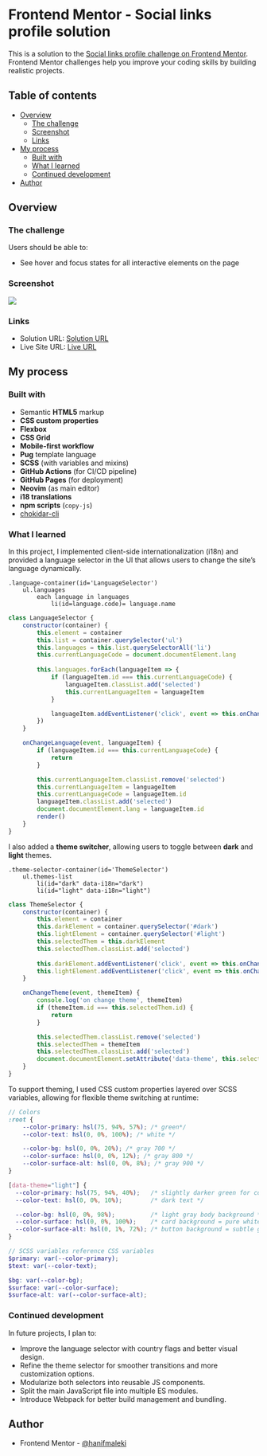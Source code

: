 # Frontend Mentor - Social links profile solution

This is a solution to the [Social links profile challenge on Frontend Mentor](https://www.frontendmentor.io/challenges/social-links-profile-UG32l9m6dQ). Frontend Mentor challenges help you improve your coding skills by building realistic projects. 

## Table of contents

- [Overview](#overview)
  - [The challenge](#the-challenge)
  - [Screenshot](#screenshot)
  - [Links](#links)
- [My process](#my-process)
  - [Built with](#built-with)
  - [What I learned](#what-i-learned)
  - [Continued development](#continued-development)
- [Author](#author)

## Overview

### The challenge

Users should be able to:

- See hover and focus states for all interactive elements on the page

### Screenshot

![](./Screenshot.png)

### Links

- Solution URL: [Solution URL](https://github.com/hanifmaleki/Social-Profile)
- Live Site URL: [Live URL](https://hanifmaleki.github.io/Social-Profile)

## My process

### Built with
- Semantic **HTML5** markup  
- **CSS custom properties**  
- **Flexbox**  
- **CSS Grid**  
- **Mobile-first workflow**  
- **Pug** template language  
- **SCSS** (with variables and mixins)  
- **GitHub Actions** (for CI/CD pipeline)  
- **GitHub Pages** (for deployment)  
- **Neovim** (as main editor)  
- **i18 translations**
- **npm scripts** (`copy-js`)  
- [chokidar-cli](https://github.com/open-cli-tools/chokidar-cli)

### What I learned

In this project, I implemented client-side internationalization (i18n) and provided a language selector in the UI that allows users to change the site’s language dynamically.

```pug
.language-container(id='LanguageSelector') 
    ul.languages
        each language in languages 
            li(id=language.code)= language.name
```

```js
class LanguageSelector {
    constructor(container) {
        this.element = container
        this.list = container.querySelector('ul')
        this.languages = this.list.querySelectorAll('li')
        this.currentLanguageCode = document.documentElement.lang
        
        this.languages.forEach(languageItem => {
            if (languageItem.id === this.currentLanguageCode) {
                languageItem.classList.add('selected')
                this.currentLanguageItem = languageItem
            }

            languageItem.addEventListener('click', event => this.onChangeLanguage(event, languageItem))
        })
    }

    onChangeLanguage(event, languageItem) {
        if (languageItem.id === this.currentLanguageCode) {
            return
        }

        this.currentLanguageItem.classList.remove('selected')
        this.currentLanguageItem = languageItem 
        this.currentLanguageCode = languageItem.id 
        languageItem.classList.add('selected')
        document.documentElement.lang = languageItem.id
        render()
    }
}
```

I also added a __theme switcher__, allowing users to toggle between **dark** and **light** themes.

```pug
.theme-selector-container(id='ThemeSelector') 
    ul.themes-list 
        li(id="dark" data-i18n="dark")
        li(id="light" data-i18n="light")
```

```js
class ThemeSelector {
    constructor(container) {
        this.element = container 
        this.darkElement = container.querySelector('#dark')
        this.lightElement = container.querySelector('#light')
        this.selectedThem = this.darkElement 
        this.selectedThem.classList.add('selected')
        
        this.darkElement.addEventListener('click', event => this.onChangeTheme(event, this.darkElement))
        this.lightElement.addEventListener('click', event => this.onChangeTheme(event, this.lightElement))
    }

    onChangeTheme(event, themeItem) {
        console.log('on change theme', themeItem)
        if (themeItem.id === this.selectedThem.id) {
            return
        }

        this.selectedThem.classList.remove('selected')
        this.selectedThem = themeItem
        this.selectedThem.classList.add('selected')
        document.documentElement.setAttribute('data-theme', this.selectedThem.id)
    }
}
```

To support theming, I used CSS custom properties layered over SCSS variables, allowing for flexible theme switching at runtime:

```scss
// Colors 
:root {
    --color-primary: hsl(75, 94%, 57%); /* green*/
    --color-text: hsl(0, 0%, 100%); /* white */

    --color-bg: hsl(0, 0%, 20%); /* gray 700 */
    --color-surface: hsl(0, 0%, 12%); /* gray 800 */
    --color-surface-alt: hsl(0, 0%, 8%); /* gray 900 */
}

[data-theme="light"] {
  --color-primary: hsl(75, 94%, 40%);   /* slightly darker green for contrast */
  --color-text: hsl(0, 0%, 10%);        /* dark text */

  --color-bg: hsl(0, 0%, 98%);          /* light gray body background */
  --color-surface: hsl(0, 0%, 100%);    /* card background = pure white */
  --color-surface-alt: hsl(0, 1%, 72%); /* button background = subtle gray */
}

// SCSS variables reference CSS variables
$primary: var(--color-primary);
$text: var(--color-text);

$bg: var(--color-bg);
$surface: var(--color-surface);
$surface-alt: var(--color-surface-alt);
```

### Continued development
In future projects, I plan to:
- Improve the language selector with country flags and better visual design.
- Refine the theme selector for smoother transitions and more customization options.
- Modularize both selectors into reusable JS components.
- Split the main JavaScript file into multiple ES modules.
- Introduce Webpack for better build management and bundling.

## Author

- Frontend Mentor - [@hanifmaleki](https://www.frontendmentor.io/profile/hanifmaleki)


